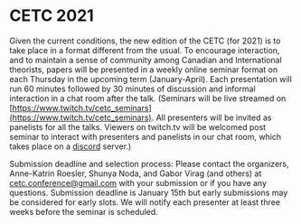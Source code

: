 # CETC 2021

Given the current conditions, the new edition of the CETC (for 2021) is to take place in a format different from the usual. To encourage interaction, and to maintain a sense of community among Canadian and International theorists, papers will be presented in a weekly online seminar format on each Thursday in the upcoming term (January-April). Each presentation will run 60 minutes followed by 30 minutes of discussion and informal interaction in a chat room after the talk. (Seminars will be live streamed on [https://www.twitch.tv/cetc_seminars](https://www.twitch.tv/cetc_seminars). All presenters will be invited as panelists for all the talks. Viewers on twitch.tv will be welcomed post seminar to interact with presenters and panelists in our chat room, which takes place on a [discord](https://discord.com) server.)
    
Submission deadline and selection process:
Please contact the organizers, Anne-Katrin Roesler, Shunya Noda, and Gabor Virag (and others) at cetc.conference@gmail.com with your submission or if you have any questions. Submission deadline is January 15th but early submissions may be considered for early slots. We will notify each presenter at least three weeks before the seminar is scheduled.
